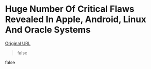 # Huge Number Of Critical Flaws Revealed In Apple, Android, Linux And Oracle Systems

[Original URL](http://www.forbes.com/sites/thomasbrewster/2016/01/20/huge-number-of-critical-flaws-revealed-in-apple-android-linux-and-oracle-systems/#5e0f9b24614f)

> false

<span class="dynamic-css">false</span>
